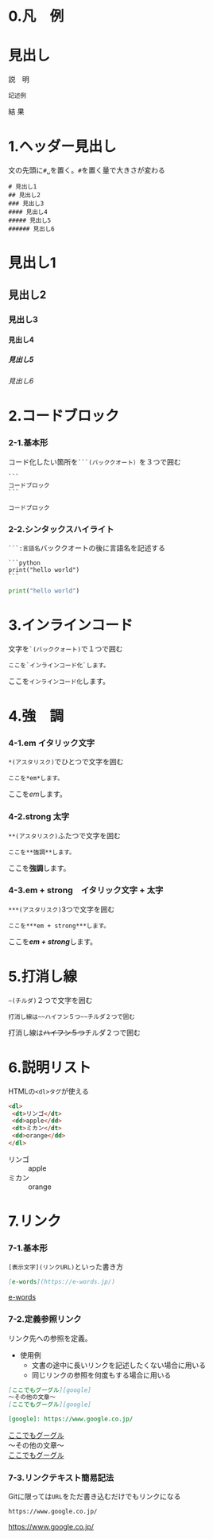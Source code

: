 # 0.凡　例
# 見出し
説　明
```
記述例
```
結 果  

# 1.ヘッダー見出し
文の先頭に`#␣`を置く。`#`を置く量で大きさが変わる  
```
# 見出し1
## 見出し2
### 見出し3
#### 見出し4
##### 見出し5
###### 見出し6
```
# 見出し1
## 見出し2
### 見出し3
#### 見出し4
##### 見出し5
###### 見出し6

# 2.コードブロック
### 2-1.基本形
コード化したい箇所を```` ```(バッククオート） ````を３つで囲む  
````
```
コードブロック
```
````
```
コードブロック
```

### 2-2.シンタックスハイライト
```` ```:言語名 ````バッククオートの後に言語名を記述する
````
```python
print("hello world")
```
````
```python
print("hello world")
```

# 3.インラインコード  
文字を`` `(バッククォート) ``で１つで囲む  
```
ここを`インラインコード化`します。
```
ここを`インラインコード化`します。

# 4.強　調
### 4-1.em イタリック文字
`*(アスタリスク)`でひとつで文字を囲む  
```
ここを*em*します。
```
ここを*em*します。

### 4-2.strong 太字
`**(アスタリスク)`ふたつで文字を囲む  
```
ここを**強調**します。
```
ここを**強調**します。

### 4-3.em + strong　イタリック文字 + 太字　
`***(アスタリスク)`3つで文字を囲む  
```
ここを***em + strong***します。
```
ここを***em + strong***します。
  

# 5.打消し線
`~(チルダ)`２つで文字を囲む
```
打消し線は~~ハイフン５つ~~チルダ２つで囲む
```
打消し線は~~ハイフン５つ~~チルダ２つで囲む

# 6.説明リスト
HTMLの`<dl>タグ`が使える  
```markdown
<dl>
 <dt>リンゴ</dt>
 <dd>apple</dd>
 <dt>ミカン</dt>
 <dd>orange</dd>
</dl>
```
<dl>
 <dt>リンゴ</dt>
 <dd>apple</dd>
 <dt>ミカン</dt>
 <dd>orange</dd>
</dl>

# 7.リンク
### 7-1.基本形
`[表示文字](リンクURL)`といった書き方  
```markdown
[e-words](https://e-words.jp/)
```  
[e-words](https://e-words.jp/)

### 7-2.定義参照リンク
リンク先への参照を定義。
- 使用例
  - 文書の途中に長いリンクを記述したくない場合に用いる  
  - 同じリンクの参照を何度もする場合に用いる
```md
[ここでもグーグル][google]
～その他の文章～
[ここでもグーグル][google]

[google]: https://www.google.co.jp/
```
[ここでもグーグル][google]  
～その他の文章～  
[ここでもグーグル][google]  

[google]: https://www.google.co.jp/

### 7-3.リンクテキスト簡易記法
Gitに限っては`URL`をただ書き込むだけでもリンクになる
```md
https://www.google.co.jp/
```
https://www.google.co.jp/

